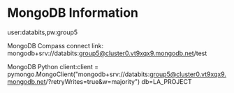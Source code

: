 # MongoDB Information
user:databits,pw:group5

MongoDB Compass connect link: mongodb+srv://databits:group5@cluster0.vt9xqx9.mongodb.net/test

MongoDB Python client:client = pymongo.MongoClient("mongodb+srv://databits:group5@cluster0.vt9xqx9.mongodb.net/?retryWrites=true&w=majority") db=LA_PROJECT
